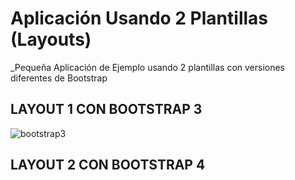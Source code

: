 #  Aplicación Usando 2 Plantillas (Layouts)
_Pequeña Aplicación de Ejemplo usando 2 plantillas con versiones diferentes de Bootstrap


## LAYOUT 1 CON BOOTSTRAP 3
![bootstrap3](https://user-images.githubusercontent.com/14242965/53545270-e0d60900-3af6-11e9-84dc-dfd649456e44.png)

## LAYOUT 2 CON BOOTSTRAP 4

